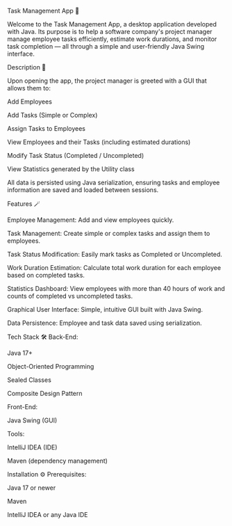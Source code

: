 Task Management App 📝

Welcome to the Task Management App, a desktop application developed with Java.
Its purpose is to help a software company's project manager manage employee tasks efficiently, estimate work durations, and monitor task completion — all through a simple and user-friendly Java Swing interface.

Description 📖

Upon opening the app, the project manager is greeted with a GUI that allows them to:

Add Employees

Add Tasks (Simple or Complex)

Assign Tasks to Employees

View Employees and their Tasks (including estimated durations)

Modify Task Status (Completed / Uncompleted)

View Statistics generated by the Utility class

All data is persisted using Java serialization, ensuring tasks and employee information are saved and loaded between sessions.

Features 🪄

Employee Management: Add and view employees quickly.

Task Management: Create simple or complex tasks and assign them to employees.

Task Status Modification: Easily mark tasks as Completed or Uncompleted.

Work Duration Estimation: Calculate total work duration for each employee based on completed tasks.

Statistics Dashboard: View employees with more than 40 hours of work and counts of completed vs uncompleted tasks.

Graphical User Interface: Simple, intuitive GUI built with Java Swing.

Data Persistence: Employee and task data saved using serialization.

Tech Stack 🛠
Back-End:

Java 17+

Object-Oriented Programming

Sealed Classes

Composite Design Pattern

Front-End:

Java Swing (GUI)

Tools:

IntelliJ IDEA (IDE)

Maven (dependency management)

Installation ⚙️
Prerequisites:

Java 17 or newer

Maven

IntelliJ IDEA or any Java IDE
